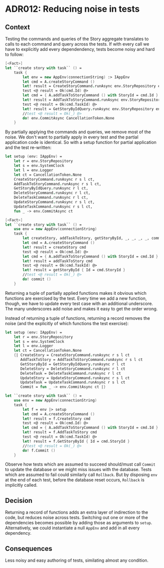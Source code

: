 # ADR012: Reducing noise in tests

## Context

Testing the commands and queries of the Story aggregate translates to calls to
each command and query across the tests. If with every call we have to
explicitly add every dependendency, tests become noisy and hard to follow:

```fsharp
[<Fact>]
let ``create story with task`` () =        
    task {
        let env = new AppEnv(connectionString) :> IAppEnv
        let cmd = A.createStoryCommand ()
        let! result = CreateStoryCommand.runAsync env.StoryRepository env.SystemClock env.Logger CancellationToken.None cmd
        test <@ result = Ok(cmd.Id) @>
        let cmd = { A.addTaskToStoryCommand () with StoryId = cmd.Id }
        let! result = AddTaskToStoryCommand.runAsync env.StoryRepository env.SystemClock env.Logger CancellationToken.None cmd
        test <@ result = Ok(cmd.TaskId) @>
        let! result = GetStoryByIdQuery.runAsync env.StoryRepository env.Logger CancellationToken.None { Id = cmd.StoryId }
        //test <@ result = Ok(_) @>
        do! env.CommitAsync CancellationToken.None            
    }
```

By partially applying the commands and queries, we remove most of the noise. We
don't want to partially apply in every test and the partial application code is
identical. So with a setup function for partial application and the test
re-written:

```fsharp
let setup (env: IAppEnv) =
    let r = env.StoryRepository
    let s = env.SystemClock
    let l = env.Logger
    let ct = CancellationToken.None
    CreateStoryCommand.runAsync r s l ct,
    AddTaskToStoryCommand.runAsync r s l ct,
    GetStoryByIdQuery.runAsync r l ct,
    DeleteStoryCommand.runAsync r l ct,
    DeleteTaskCommand.runAsync r l ct,
    UpdateStoryCommand.runAsync r s l ct,
    UpdateTaskCommand.runAsync r s l ct,
    fun _ -> env.CommitAsync ct

[<Fact>]
let ``create story with task`` () =
    use env = new AppEnv(connectionString)
    task {
        let createStory, addTaskToStory, getStoryById, _, _, _, _, commit = env |> setup
        let cmd = A.createStoryCommand ()
        let! result = createStory cmd
        test <@ result = Ok(cmd.Id) @>
        let cmd = { A.addTaskToStoryCommand () with StoryId = cmd.Id }
        let! result = addTaskToStory cmd
        test <@ result = Ok(cmd.TaskId) @>
        let! result = getStoryById { Id = cmd.StoryId }
        //test <@ result = Ok(_) @>
        do! commit ()
    }    
```

Returning a tuple of partially applied functions makes it obvious which
functions are exercised by the test. Every time we add a new function, though,
we have to update every test case with an additional underscore. The many
underscores add noise and makes it easy to get the order wrong.

Instead of returning a tuple of functions, returning a record removes the noise
(and the explicitly of which functions the test exercise):

```fsharp
let setup (env: IAppEnv) =
    let r = env.StoryRepository
    let s = env.SystemClock
    let l = env.Logger
    let ct = CancellationToken.None        
    {| CreateStory = CreateStoryCommand.runAsync r s l ct
       AddTaskToStory = AddTaskToStoryCommand.runAsync r s l ct
       GetStoryById = GetStoryByIdQuery.runAsync r l ct
       DeleteStory = DeleteStoryCommand.runAsync r l ct
       DeleteTask = DeleteTaskCommand.runAsync r l ct
       UpdateStory = UpdateStoryCommand.runAsync r s l ct
       UpdateTask = UpdateTaskCommand.runAsync r s l ct
       Commit = fun _ -> env.CommitAsync ct |}  

let ``create story with task`` () =
    use env = new AppEnv(connectionString)
    task {
        let f = env |> setup
        let cmd = A.createStoryCommand ()
        let! result = f.CreateStory cmd
        test <@ result = Ok(cmd.Id) @>
        let cmd = { A.addTaskToStoryCommand () with StoryId = cmd.Id }
        let! result = f.AddTaskToStory cmd
        test <@ result = Ok(cmd.TaskId) @>
        let! result = f.GetStoryById { Id = cmd.StoryId }
        //test <@ result = Ok(_) @>
        do! f.Commit ()
    }              

```

Observe how tests which are assumed to succeed should/must call `Commit` to
update the database or we might miss issues with the database. Tests which are
assumed to fail could similarly call `Rollback`. But by disposing `env` at the
end of each test, before the database reset occurs, `Rollback` is implicitly
called.

## Decision

Returning a record of functions adds an extra layer of indirection to the code,
but reduces noise across tests. Switching out one or more of the dependencies
becomes possible by adding those as arguments to `setup`. Alternatively, we
could instantiate a null `AppEnv` and add in all every dependency.

## Consequences

Less noisy and easy authoring of tests, similating almost any condition.
